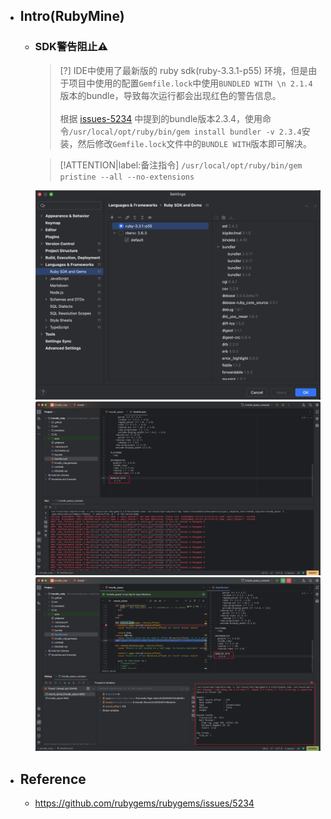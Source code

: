 * ## Intro(RubyMine)

    + ### SDK警告阻止⚠️

        > [?] IDE中使用了最新版的 ruby sdk(ruby-3.3.1-p55) 环境，但是由于项目中使用的配置`Gemfile.lock`中使用`BUNDLED WITH \n 2.1.4`版本的bundle，导致每次运行都会出现红色的警告信息。
        <br><br>根据 [issues-5234](https://github.com/rubygems/rubygems/issues/5234) 中提到的bundle版本2.3.4，使用命令`/usr/local/opt/ruby/bin/gem install bundler -v 2.3.4`安装，然后修改`Gemfile.lock`文件中的`BUNDLE WITH`版本即可解决。

        > [!ATTENTION|label:备注指令] `/usr/local/opt/ruby/bin/gem pristine --all --no-extensions`

        ![](/.images/devops/os/softwares/rubymine-sdk-01.png ':size=29%')
        ![](/.images/devops/os/softwares/rubymine-sdk-02.png ':size=35%')
        ![](/.images/devops/os/softwares/rubymine-sdk-03.png ':size=35%')

* ## Reference
    + https://github.com/rubygems/rubygems/issues/5234
